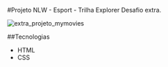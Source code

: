 #Projeto NLW - Esport - Trilha Explorer
Desafio extra.

![extra_projeto_mymovies](https://user-images.githubusercontent.com/112661800/195813939-0e419f06-191f-4108-a73e-c804cc2d4f4b.jpg)

##Tecnologias

* HTML
* CSS

